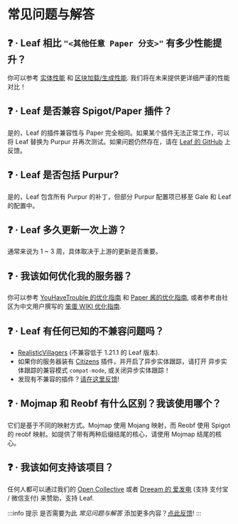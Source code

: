 # 常见问题与解答

## ❓ · Leaf 相比 `"<其他任意 Paper 分支>"` 有多少性能提升？

你可以参考 [实体性能](benchmark/entity-performance.md) 和 [区块加载/生成性能](benchmark/chunk-generation.md). 我们将在未来提供更详细严谨的性能对比！

## ❓ · Leaf 是否兼容 Spigot/Paper 插件？

是的，Leaf 的插件兼容性与 Paper 完全相同。如果某个插件无法正常工作，可以将 Leaf 替换为 Purpur 并再次测试。如果问题仍然存在，请在 [Leaf 的 GitHub](https://github.com/Winds-Studio/Leaf/issues/new/choose) 上反馈。

## ❓ · Leaf 是否包括 Purpur?

是的，Leaf 包含所有 Purpur 的补丁，但部分 Purpur 配置项已移至 Gale 和 Leaf 的配置中。

## ❓ · Leaf 多久更新一次上游？

通常来说为 1 ~ 3 周，具体取决于上游的更新是否重要。

## ❓ · 我该如何优化我的服务器？

你可以参考 [YouHaveTrouble 的优化指南](https://github.com/YouHaveTrouble/minecraft-optimization) 和 [Paper 酱的优化指南](https://paper-chan.moe/paper-optimization/), 或者参考由社区为中文用户撰写的 [笨蛋 WIKI 优化指南](https://nitwikit.8aka.org/Java/optimize).

## ❓ · Leaf 有任何已知的不兼容问题吗？

* [RealisticVillagers](https://www.spigotmc.org/resources/realisticvillagers.105055) (不兼容低于 1.21.1 的 Leaf 版本).
* 如果你的服务器装有 [Citizens](https://www.spigotmc.org/resources/citizens.13811) 插件，并开启了异步实体跟踪，请打开 异步实体跟踪的兼容模式 `compat-mode`, 或关闭异步实体跟踪！
* 发现有不兼容的插件？[请在这里反馈](https://github.com/Winds-Studio/Leaf/issues/new/choose)!

## ❓ · Mojmap 和 Reobf 有什么区别？我该使用哪个？

它们是基于不同的映射方式。Mojmap 使用 Mojang 映射，而 Reobf 使用 Spigot 的 reobf 映射。如提供了带有两种后缀结尾的核心，请使用 Mojmap 结尾的核心。

## ❓ · 我该如何支持该项目？

任何人都可以通过我们的 [Open Collective](https://opencollective.com/Winds-Studio) 或者 [Dreeam 的 爱发电](https://afdian.com/a/Dreeam) (支持 支付宝 / 微信支付) 来赞助，支持 Leaf.

:::info 提示
是否需要为此 *常见问题与解答* 添加更多内容？[点此反馈](getting-started.md#📫-联系方式)!
:::
